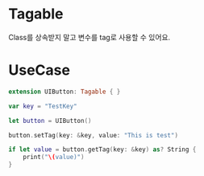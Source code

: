 # Tagable
Class를 상속받지 말고 변수를 tag로 사용할 수 있어요.

# UseCase

``` swift
extension UIButton: Tagable { }

var key = "TestKey"

let button = UIButton()

button.setTag(key: &key, value: "This is test")

if let value = button.getTag(key: &key) as? String {
    print("\(value)")
}
```
